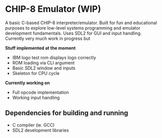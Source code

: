 # CHIP-8 Emulator (WIP)

A basic C-based CHIP-8 interpreter/emulator. Built for fun and educational purposes to explore low-level systems programming and emulator development fundamentals. Uses SDL2 for GUI and input handling. Currently very much work in progress but

**Stuff implemented at the moment**
- IBM logo test rom displays logo correctly
- ROM loading via CLI argument
- Basic SDL2 window and inputs
- Skeleton for CPU cycle

**Currently working on**
- Full opcode implementation
- Working input handling

## Dependencies for building and running
- C compiler (ie. GCC)
- SDL2 development libraries